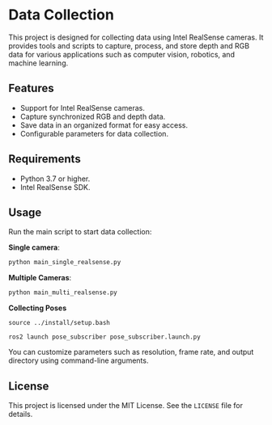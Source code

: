 # Data Collection

This project is designed for collecting data using Intel RealSense cameras. It provides tools and scripts to capture, process, and store depth and RGB data for various applications such as computer vision, robotics, and machine learning.

## Features

- Support for Intel RealSense cameras.
- Capture synchronized RGB and depth data.
- Save data in an organized format for easy access.
- Configurable parameters for data collection.

## Requirements

- Python 3.7 or higher.
- Intel RealSense SDK.


## Usage

Run the main script to start data collection:

**Single camera**: 
```bash
python main_single_realsense.py
```

**Multiple Cameras**:
```bash
python main_multi_realsense.py
```

**Collecting Poses**
```
source ../install/setup.bash

ros2 launch pose_subscriber pose_subscriber.launch.py
```


You can customize parameters such as resolution, frame rate, and output directory using command-line arguments.

## License

This project is licensed under the MIT License. See the `LICENSE` file for details.